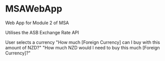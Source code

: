 # MSAWebApp
Web App for Module 2 of MSA

Utilises the ASB Exchange Rate API

User selects a currency
"How much [Foreign Currency] can I buy with this amount of NZD?"
"How much NZD would I need to buy this much [Foreign Currency]?"